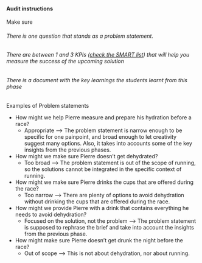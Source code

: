 #### Audit instructions

Make sure 

###### There is one question that stands as a problem statement.
###### There are between 1 and 3 KPIs ([check the SMART list](https://www.grow.com/blog/how-to-use-smart-goals-to-build-your-kpis)) that will help you measure the success of the upcoming solution
###### There is a document with the key learnings the students learnt from this phase

 Examples of Problem statements

 - How might we help Pierre measure and prepare his hydration before a race?
     - Appropriate —> The problem statement is narrow enough to be specific for one painpoint, and broad enough to let creativity suggest many options. Also, it takes into accounts some of the key insights from the previous phases.
 - How might we make sure Pierre doesn’t get dehydrated?
     - Too broad —> The problem statement is out of the scope of running, so the solutions cannot be integrated in the specific context of running.
 - How might we make sure Pierre drinks the cups that are offered during the race?
     - Too narrow —> There are plenty of options to avoid dehydration without drinking the cups that are offered during the race.
 - How might we provide Pierre with a drink that contains everything he needs to avoid dehydration?
     - Focused on the solution, not the problem —> The problem statement is supposed to rephrase the brief and take into account the insights from the previous phase.
 - How might make sure Pierre doesn’t get drunk the night before the race?
     - Out of scope —> This is not about dehydration, nor about running.